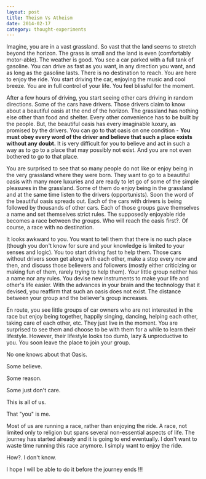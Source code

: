 ```yaml
---
layout: post
title: Theism Vs Atheism
date: 2014-02-17
category: thought-experiments
---
```


Imagine, you are in a vast grassland. So vast that the land seems to stretch beyond the horizon. The grass is small and the land is even (comfortably motor-able). The weather is good. You see a car parked with a full tank of gasoline. You can drive as fast as you want, in any direction you want, and as long as the gasoline lasts. There is no destination to reach. You are here to enjoy the ride. You start driving the car, enjoying the music and cool breeze. You are in full control of your life. You feel blissful for the moment.  

After a few hours of driving, you start seeing other cars driving in random directions. Some of the cars have drivers. Those drivers claim to know about a beautiful oasis at the end of the horizon. The grassland has nothing else other than food and shelter. Every other convenience has to be built by the people. But, the beautiful oasis has every imaginable luxury, as promised by the drivers. You can go to that oasis on one condition - **You must obey every word of the driver and believe that such a place exists without any doubt.** It is very difficult for you to believe and act in such a way as to go to a place that may possibly not exist. And you are not even bothered to go to that place.  

You are surprised to see that so many people do not like or enjoy being in the very grassland where they were born. They want to go to a beautiful oasis with many more luxuries and are ready to let go of some of the simple pleasures in the grassland. Some of them do enjoy being in the grassland and at the same time listen to the drivers (opportunists). Soon the word of the beautiful oasis spreads out. Each of the cars with drivers is being followed by thousands of other cars. Each of those groups gave themselves a name and set themselves strict rules. The supposedly enjoyable ride becomes a race between the groups. Who will reach the oasis first?. Of course, a race with no destination.

It looks awkward to you. You want to tell them that there is no such place (though you don't know for sure and your knowledge is limited to your senses and logic). You too start driving fast to help them. Those cars without drivers soon get along with each other, make a stop every now and then, and discuss those believers and followers (mostly either criticizing or making fun of them, rarely trying to help them). Your little group neither has a name nor any rules. You devise new instruments to make your life and other's life easier. With the advances in your brain and the technology that it devised, you reaffirm that such an oasis does not exist. The distance between your group and the believer's group increases.  

En route, you see little groups of car owners who are not interested in the race but enjoy being together, happily singing, dancing, helping each other, taking care of each other, etc. They just live in the moment. You are surprised to see them and choose to be with them for a while to learn their lifestyle. However, their lifestyle looks too dumb, lazy & unproductive to you. You soon leave the place to join your group.  

No one knows about that Oasis.  

Some believe.  

Some reason.  

Some just don't care.  

This is all of us.

That "you" is me.

Most of us are running a race, rather than enjoying the ride. A race, not limited only to religion but spans several non-essential aspects of life. The journey has started already and it is going to end eventually. I don't want to waste time running this race anymore. I simply want to enjoy the ride. 

How?. I don't know. 

I hope I will be able to do it before the journey ends !!!
